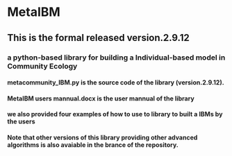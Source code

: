 # MetaIBM
## This is the formal released version.2.9.12 
### a python-based library for building a Individual-based model in Community Ecology 
#### metacommunity_IBM.py is the source code of the library (version.2.9.12).
#### MetaIBM users mannual.docx is the user mannual of the library
#### we also provided four examples of how to use to library to built a IBMs by the users
#### Note that other versions of this library providing other advanced algorithms is also avaiable in the brance of the repository.
